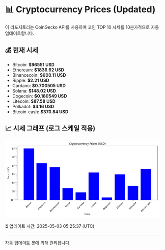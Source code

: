 
# 📊 Cryptocurrency Prices (Updated)

이 리포지토리는 CoinGecko API를 사용하여 코인 TOP 10 시세를 10분가격으로 자동 업데이트합니다.

## 💰 현재 시세
- Bitcoin: **$96551 USD**
- Ethereum: **$1836.92 USD**
- Binancecoin: **$600.11 USD**
- Ripple: **$2.21 USD**
- Cardano: **$0.700505 USD**
- Solana: **$148.02 USD**
- Dogecoin: **$0.180549 USD**
- Litecoin: **$87.58 USD**
- Polkadot: **$4.16 USD**
- Bitcoin-cash: **$370.84 USD**

## 📈 시세 그래프 (로그 스케일 적용)
![Crypto Prices](crypto_prices.png)

⏳ 업데이트 시간: 2025-05-03 05:25:37 (UTC)

---
자동 업데이트 봇에 의해 관리됩니다.
